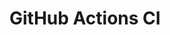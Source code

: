 # GitHub Actions CI


























































































































































































































































































































































































































































































































































































































































































































































































































































































































































































































